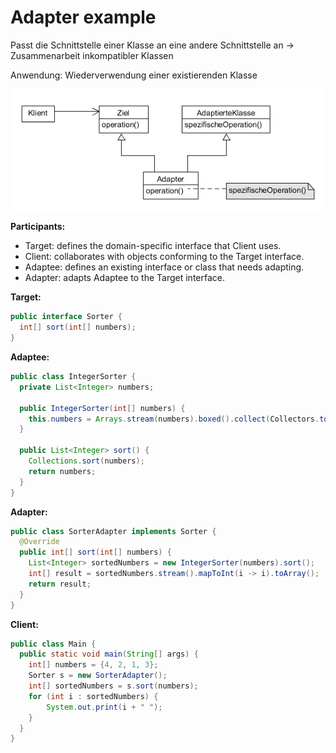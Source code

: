 # Adapter example

Passt die Schnittstelle einer Klasse an eine andere Schnittstelle an -> Zusammenarbeit inkompatibler Klassen

Anwendung: Wiederverwendung einer existierenden Klasse

![adapter](../class-diagrams/adapter.png)

**Participants:**

* Target: defines the domain-specific interface that Client uses.
* Client: collaborates with objects conforming to the Target interface.
* Adaptee: defines an existing interface or class that needs adapting. 
* Adapter: adapts Adaptee to the Target interface.

**Target:**

  ```java
  public interface Sorter {
    int[] sort(int[] numbers);
  }
  ```
  
**Adaptee:**

  ```java
  public class IntegerSorter {
    private List<Integer> numbers;

    public IntegerSorter(int[] numbers) {
      this.numbers = Arrays.stream(numbers).boxed().collect(Collectors.toList());
    }

    public List<Integer> sort() {
      Collections.sort(numbers);
      return numbers;
    }
  }
  ```

**Adapter:**

  ```java
  public class SorterAdapter implements Sorter {
    @Override
    public int[] sort(int[] numbers) {
      List<Integer> sortedNumbers = new IntegerSorter(numbers).sort();
      int[] result = sortedNumbers.stream().mapToInt(i -> i).toArray();
      return result;
    }
  }
  ```
  
**Client:**

  ```java
  public class Main {
    public static void main(String[] args) {
      int[] numbers = {4, 2, 1, 3};
      Sorter s = new SorterAdapter();
      int[] sortedNumbers = s.sort(numbers);
      for (int i : sortedNumbers) {
          System.out.print(i + " ");
      }
    }
  }
  ```

